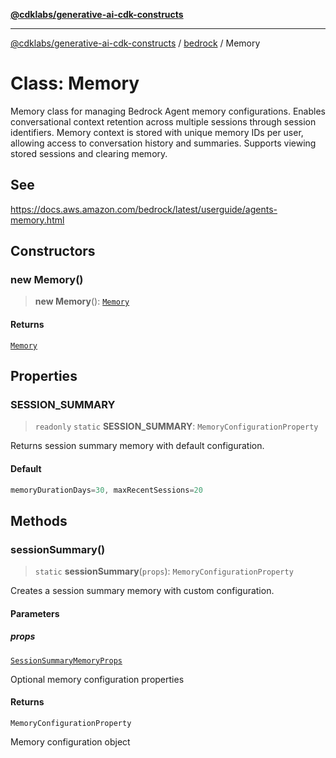 [**@cdklabs/generative-ai-cdk-constructs**](../../../README.md)

***

[@cdklabs/generative-ai-cdk-constructs](../../../README.md) / [bedrock](../README.md) / Memory

# Class: Memory

Memory class for managing Bedrock Agent memory configurations. Enables conversational context retention
across multiple sessions through session identifiers. Memory context is stored with unique
memory IDs per user, allowing access to conversation history and summaries. Supports viewing
stored sessions and clearing memory.

## See

https://docs.aws.amazon.com/bedrock/latest/userguide/agents-memory.html

## Constructors

### new Memory()

> **new Memory**(): [`Memory`](Memory.md)

#### Returns

[`Memory`](Memory.md)

## Properties

### SESSION\_SUMMARY

> `readonly` `static` **SESSION\_SUMMARY**: `MemoryConfigurationProperty`

Returns session summary memory with default configuration.

#### Default

```ts
memoryDurationDays=30, maxRecentSessions=20
```

## Methods

### sessionSummary()

> `static` **sessionSummary**(`props`): `MemoryConfigurationProperty`

Creates a session summary memory with custom configuration.

#### Parameters

##### props

[`SessionSummaryMemoryProps`](../interfaces/SessionSummaryMemoryProps.md)

Optional memory configuration properties

#### Returns

`MemoryConfigurationProperty`

Memory configuration object
